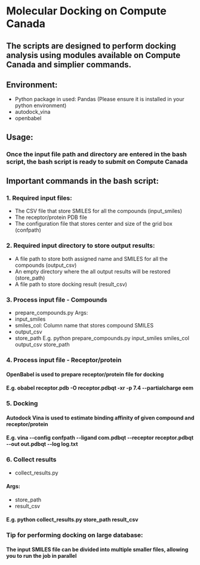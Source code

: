 # Molecular Docking on Compute Canada
## The scripts are designed to perform docking analysis using modules available on Compute Canada and simplier commands.
## Environment:
* Python package in used: Pandas (Please ensure it is installed in your python environment)
* autodock_vina
* openbabel
## Usage:
### Once the input file path and directory are entered in the bash script, the bash script is ready to submit on Compute Canada
## Important commands in the bash script:
### 1. Required input files:
* The CSV file that store SMILES for all the compounds (input_smiles)
* The receptor/protein PDB file
* The configuration file that stores center and size of the grid box (confpath)
### 2. Required input directory to store output results:
* A file path to store both assigned name and SMILES for all the compounds (output_csv)
* An empty directory where the all output results will be restored (store_path)
* A file path to store docking result (result_csv)
### 3. Process input file - Compounds
* prepare_compounds.py
Args:
* input_smiles
* smiles_col: Column name that stores compound SMILES
* output_csv
* store_path
E.g. python prepare_compounds.py input_smiles smiles_col output_csv store_path
### 4. Process input file - Receptor/protein
#### OpenBabel is used to prepare receptor/protein file for docking
#### E.g. obabel receptor.pdb -O receptor.pdbqt -xr -p 7.4 --partialcharge eem
### 5. Docking
#### Autodock Vina is used to estimate binding affinity of given compound and receptor/protein
#### E.g. vina --config confpath --ligand com.pdbqt --receptor receptor.pdbqt --out out.pdbqt --log log.txt
### 6. Collect results
* collect_results.py
#### Args:
* store_path
* result_csv
#### E.g. python collect_results.py store_path result_csv
### Tip for performing docking on large database:
#### The input SMILES file can be divided into multiple smaller files, allowing you to run the job in parallel
